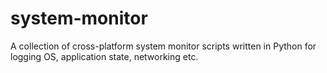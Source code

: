 # system-monitor
A collection of cross-platform system monitor scripts written in Python for logging OS, application state, networking etc.
